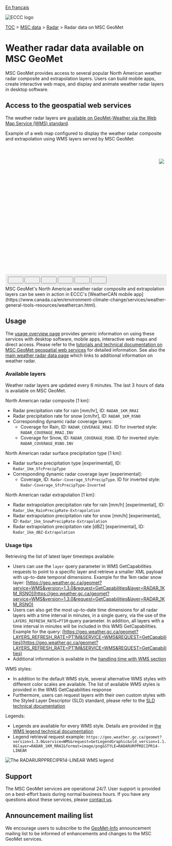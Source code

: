 [En français](readme_radar_geomet_fr.md)

![ECCC logo](../../img_eccc-logo.png)

[TOC](../../readme_en.md) > [MSC data](../readme_en.md) > [Radar](readme_radar_en.md) > Radar data on MSC GeoMet

# Weather radar data available on MSC GeoMet

MSC GeoMet provides access to several popular North American weather radar composite and extrapolation layers. Users can build mobile apps, create interactive web maps, and display and animate weather radar layers in desktop software.


## Access to the geospatial web services

The weather radar layers are [available on GeoMet-Weather via the Web Map Service (WMS) standard](../../msc-geomet/readme_en.md).

Example of a web map configured to display the weather radar composite and extrapolation using WMS layers served by MSC GeoMet:

<div id="map" style="height: 400px; position: relative">
  <div id="legend-popup">
  <div id="legend-popup-content">
    <img id="legend-img" src="https://geo.weather.gc.ca/geomet?SERVICE=WMS&VERSION=1.3.0&SLD_VERSION=1.1.0&REQUEST=GetLegendGraphic&FORMAT=image/png&LAYER=RADAR_1KM_RRAI&STYLE=&TRANSPARENT=true"/>
  </div>
</div>
</div>
<div id="controller" role="group" aria-label="Animation controls" style="background: #ececec; padding: 0.5rem;">
  <button id="fast-backward" class="btn btn-primary btn-sm" type="button"><i class="fa fa-fast-backward" style="padding: 0rem 1rem"></i></button>
  <button id="step-backward" class="btn btn-primary btn-sm" type="button"><i class="fa fa-step-backward" style="padding: 0rem 1rem"></i></button>
  <button id="play-pause" class="btn btn-primary btn-sm" type="button"><i class="fa fa-play" style="padding: 0rem 1rem"></i></button>
  <button id="step-forward" class="btn btn-primary btn-sm" type="button"><i class="fa fa-step-forward" style="padding: 0rem 1rem"></i></button>
  <button id="fast-forward" class="btn btn-primary btn-sm" type="button"><i class="fa fa-fast-forward" style="padding: 0rem 1rem"></i></button>
  <button id="exportmap" class="btn btn-primary btn-sm" type="button"><i class="fa fa-download" style="padding: 0rem 1rem"></i></button>
  <a id="image-download" download="msc-geomet_web-map_export.png"></a>
  <span id="info" style="padding-left: 0.5rem;cursor: pointer;"></span>
</div>
MSC GeoMet's North American weather radar composite and extrapolation layers can be seen in action in ECCC's [WeatherCAN mobile app](https://www.canada.ca/en/environment-climate-change/services/weather-general-tools-resources/weathercan.html).


## Usage

The [usage overview page](../../usage/readme_en.md) provides generic information on using these services with desktop software, mobile apps, interactive web maps and direct access. Please refer to the [tutorials and technical documentation on MSC GeoMet geospatial web services](../../msc-geomet/readme_en.md) for detailed information. See also the [main weather radar data page](readme_radar_en.md) which links to additional information on weather radar.

### Available layers

Weather radar layers are updated every 6 minutes. The last 3 hours of data is available on MSC GeoMet. 

North American radar composite [1 km]:

* Radar precipitation rate for rain [mm/hr], ID: `RADAR_1KM_RRAI`
* Radar precipitation rate for snow [cm/hr], ID: `RADAR_1KM_RSNO`
* Corresponding dynamic radar coverage layers:
    * Coverage for Rain, ID: `RADAR_COVERAGE_RRAI`. ID for inverted style: `RADAR_COVERAGE_RRAI.INV`
    * Coverage for Snow, ID: `RADAR_COVERAGE_RSNO`. ID for inverted style: `RADAR_COVERAGE_RSNO.INV`

North American radar surface precipitation type [1 km]:

* Radar surface precipitation type [experimental], ID: `Radar_1km_SfcPrecipType`
* Corresponding dynamic radar coverage layer [experimental]:
    * Coverage, ID: `Radar-Coverage_SfcPrecipType`. ID for inverted style: `Radar-Coverage_SfcPrecipType-Inverted`

North American radar extrapolation [1 km]:

* Radar extrapolation precipitation rate for rain [mm/h] [experimental], ID: `Radar_1km_RainPrecipRate-Extrapolation`
* Radar extrapolation precipitation rate for snow [mm/h] [experimental], ID: `Radar_1km_SnowPrecipRate-Extrapolation`
* Radar extrapolation precipitation rate [dBZ] [experimental], ID: `Radar_1km_dBZ-Extrapolation`

### Usage tips

Retrieving the list of latest layer timesteps available:

* Users can use the `layer` query parameter in WMS GetCapabilities requests to point to a specific layer and retrieve a smaller XML payload with up-to-date temporal dimensions. Example for the 1km radar snow layer: [https://geo.weather.gc.ca/geomet?service=WMS&version=1.3.0&request=GetCapabilities&layer=RADAR_1KM_RSNO](https://geo.weather.gc.ca/geomet?service=WMS&version=1.3.0&request=GetCapabilities&layer=RADAR_1KM_RSNO)
* Users can also get the most up-to-date time dimensions for all radar layers with a time interval in minutes, in a single query, via the use of the `LAYERS_REFRESH_RATE=PT1M` query parameter. In addition, all layers with a time interval in minutes will be included in this WMS GetCapabilities. Example for the query: [https://geo.weather.gc.ca/geomet?LAYERS_REFRESH_RATE=PT1M&SERVICE=WMS&REQUEST=GetCapabilities](https://geo.weather.gc.ca/geomet?LAYERS_REFRESH_RATE=PT1M&SERVICE=WMS&REQUEST=GetCapabilities)
* Additional information is available in the [handling time with WMS section](../../../msc-geomet/web-services_en#handling-time)

WMS styles:

* In addition to the default WMS style, several alternative WMS styles with different color scales are available. The list of available WMS styles is provided in the WMS GetCapabilities response
* Furthermore, users can request layers with their own custom styles with the Styled Layer Descriptor (SLD) standard, please refer to the [SLD technical documentation](../../../msc-geomet/web-services_en#handling-styles)

Legends:

* Legends are available for every WMS style. Details are provided in [the WMS legend technical documentation](../../../msc-geomet/web-services_en#wms-getlegendgraphic)
* Legend retrieval request example: `https://geo.weather.gc.ca/geomet?version=1.3.0&service=WMS&request=GetLegendGraphic&sld_version=1.1.0&layer=RADAR_1KM_RRAI&format=image/png&STYLE=RADARURPPRECIPR14-LINEAR`

![The RADARURPPRECIPR14-LINEAR WMS legend](https://geo.weather.gc.ca/geomet?version=1.3.0&service=WMS&request=GetLegendGraphic&sld_version=1.1.0&layer=RADAR_1KM_RRAI&format=image/png&STYLE=RADARURPPRECIPR14-LINEAR)


## Support

The MSC GeoMet services are operational 24/7. User support is provided on a best-effort basis during normal business hours. If you have any questions about these services, please [contact us](https://weather.gc.ca/mainmenu/contact_us_e.html).


## Announcement mailing list

We encourage users to subscribe to the [GeoMet-Info](https://comm.collab.science.gc.ca/mailman3/postorius/lists/geomet-info/) announcement mailing list to be informed of enhancements and changes to the MSC GeoMet services.

<style>
  #legend-img {
    margin: 0px;
  }
  #legend-popup {
    position: absolute;
    top: 40px;
    right: 8px;
    z-index: 2;
  }
  .legend-switch{
    top: 8px;
    right: .5em;
  }
  .ol-touch .legend-switch {
    top: 80px;
  }
  .distinguish-switch{
    top: 8px;
    right: 2.25em;
    width: 10rem;
  }
  .ol-touch .distinguish-switch{
    top: 80px;
  }
  .distinguish-switch.ol-unselectable.ol-control button{
    width: 10rem;
  }
</style>

<link rel="stylesheet" href="https://cdn.jsdelivr.net/npm/ol@v7.3.0/ol.css" type="text/css"/>
<script src="https://cdn.polyfill.io/v2/polyfill.min.js?features=requestAnimationFrame,Element.prototype.classList,URL"></script>
<script src="https://cdn.jsdelivr.net/npm/ol@v7.3.0/dist/ol.js"></script>
<script src="https://cdnjs.cloudflare.com/ajax/libs/FileSaver.js/1.3.3/FileSaver.min.js"></script>
<script>
    function isIE() {
      return window.navigator.userAgent.match(/(MSIE|Trident)/);
    }
    var head = document.getElementsByTagName('head')[0];
    var js = document.createElement("script");
    js.type = "text/javascript";
    if (isIE())
    {
        js.src = "../../../js/radar_ie.js";
        document.getElementById("controller").setAttribute("hidden", true);
    }
    else
    {
        js.src = "../../../js/radar.js";
    }
    head.appendChild(js);
</script>